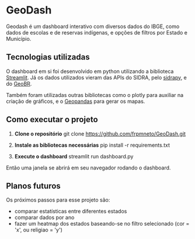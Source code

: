 # GeoDash

Geodash é um dashboard interativo com diversos dados do IBGE, como dados de escolas e de reservas indígenas, e opções de filtros por Estado e Município. 

## Tecnologias utilizadas

O dashboard em si foi desenvolvido em python utilizando a biblioteca [Streamlit](https://streamlit.io/). Já os dados utilizados vieram das APIs do SIDRA, pelo [sidrapy](https://sidrapy.readthedocs.io/pt-br/latest/), e do [GeoBR](https://ipeagit.github.io/geobr/articles/python-intro/py-intro-to-geobr.html).

Também foram utilizadas outras bibliotecas como o plotly para auxiliar na criação de gráficos, e o [Geopandas](https://geopandas.org/en/stable/index.html) para gerar os mapas.

## Como executar o projeto

1. **Clone o repositório**
git clone https://github.com/frpmneto/GeoDash.git

2. **Instale as bibliotecas necessárias**
pip install -r requirements.txt

3. **Execute o dashboard**
streamlit run dashboard.py

Então uma janela se abrirá em seu navegador rodando o dashboard.

## Planos futuros

Os próximos passos para esse projeto são:
- comparar estatísticas entre diferentes estados
- comparar dados por ano
- fazer um heatmap dos estados baseando-se no filtro selecionado (cor = 'x', ou religiao = 'y')
